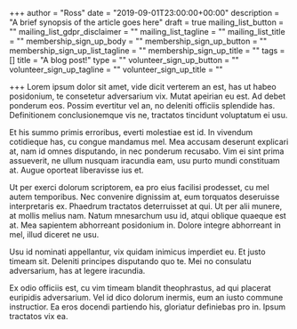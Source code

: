 +++
author = "Ross"
date = "2019-09-01T23:00:00+00:00"
description = "A brief synopsis of the article goes here"
draft = true
mailing_list_button = ""
mailing_list_gdpr_disclaimer = ""
mailing_list_tagline = ""
mailing_list_title = ""
membership_sign_up_body = ""
membership_sign_up_button = ""
membership_sign_up_list_tagline = ""
membership_sign_up_title = ""
tags = []
title = "A blog post!"
type = ""
volunteer_sign_up_button = ""
volunteer_sign_up_tagline = ""
volunteer_sign_up_title = ""

+++
Lorem ipsum dolor sit amet, vide dicit verterem an est, has ut habeo posidonium, te consetetur adversarium vix. Mutat apeirian eu est. Ad debet ponderum eos. Possim evertitur vel an, no deleniti officiis splendide has. Definitionem conclusionemque vis ne, tractatos tincidunt voluptatum ei usu.

Et his summo primis erroribus, everti molestiae est id. In vivendum cotidieque has, cu congue mandamus mel. Mea accusam deserunt explicari at, nam id omnes disputando, in nec ponderum recusabo. Vim ei sint prima assueverit, ne ullum nusquam iracundia eam, usu purto mundi constituam at. Augue oporteat liberavisse ius et.

Ut per exerci dolorum scriptorem, ea pro eius facilisi prodesset, cu mel autem temporibus. Nec convenire dignissim at, eum torquatos deseruisse interpretaris ex. Phaedrum tractatos deterruisset at qui. Ut per alii munere, at mollis melius nam. Natum mnesarchum usu id, atqui oblique quaeque est at. Mea sapientem abhorreant posidonium in. Dolore integre abhorreant in mel, illud diceret ne usu.

Usu id nominati appellantur, vix quidam inimicus imperdiet eu. Et justo timeam sit. Deleniti principes disputando quo te. Mei no consulatu adversarium, has at legere iracundia.

Ex odio officiis est, cu vim timeam blandit theophrastus, ad qui placerat euripidis adversarium. Vel id dico dolorum inermis, eum an iusto commune instructior. Ea eros docendi partiendo his, gloriatur definiebas pro in. Ipsum tractatos vix ea.
